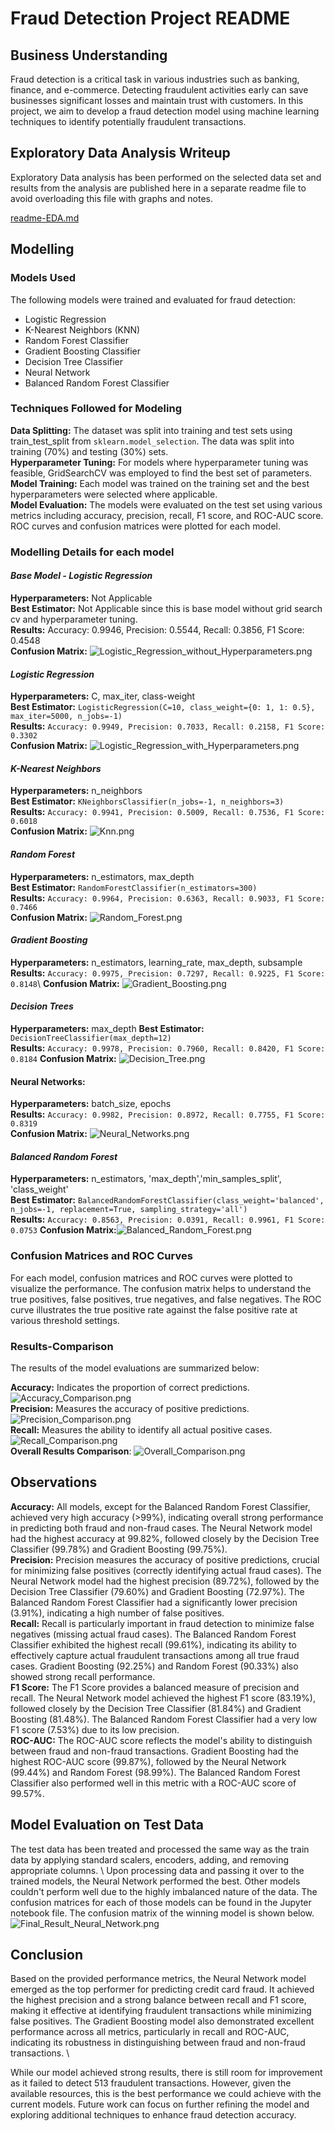 # Fraud Detection Project README

## Business Understanding

Fraud detection is a critical task in various industries such as banking, finance, and e-commerce. Detecting fraudulent activities early can save businesses significant losses and maintain trust with customers. In this project, we aim to develop a fraud detection model using machine learning techniques to identify potentially fraudulent transactions.

## Exploratory Data Analysis Writeup
Exploratory Data analysis has been performed on the selected data set and results from the analysis are published here in a separate readme file to avoid overloading this file with graphs and notes.

[readme-EDA.md](readme-EDA.md)

## Modelling

### Models Used
The following models were trained and evaluated for fraud detection:

- Logistic Regression
- K-Nearest Neighbors (KNN)
- Random Forest Classifier
- Gradient Boosting Classifier
- Decision Tree Classifier
- Neural Network
- Balanced Random Forest Classifier 

### Techniques Followed for Modeling
**Data Splitting:** The dataset was split into training and test sets using train_test_split from `sklearn.model_selection`.  The data was split into training (70%) and testing (30%) sets.\
**Hyperparameter Tuning:** For models where hyperparameter tuning was feasible, GridSearchCV was employed to find the best set of parameters. \
**Model Training:** Each model was trained on the training set and the best hyperparameters were selected where applicable. \
**Model Evaluation:** The models were evaluated on the test set using various metrics including accuracy, precision, recall, F1 score, and ROC-AUC score. ROC curves and confusion matrices were plotted for each model.

### Modelling Details for each model

#### *Base Model - Logistic Regression*
**Hyperparameters:** Not Applicable \
**Best Estimator:** Not Applicable since this is base model without grid search cv and hyperparameter tuning. \
**Results:** Accuracy: 0.9946, Precision: 0.5544, Recall: 0.3856, F1 Score: 0.4548 \
**Confusion Matrix:** ![Logistic_Regression_without_Hyperparameters.png](Images/modeling/Logistic_Regression_without_Hyperparameters.png)


#### *Logistic Regression*
**Hyperparameters:** C, max_iter, class-weight \
**Best Estimator:** `LogisticRegression(C=10, class_weight={0: 1, 1: 0.5}, max_iter=5000, n_jobs=-1)` \
**Results:** `Accuracy: 0.9949, Precision: 0.7033, Recall: 0.2158, F1 Score: 0.3302` \
**Confusion Matrix:** ![Logistic_Regression_with_Hyperparameters.png](Images/modeling/Logistic_Regression_with_Hyperparameters.png)

#### *K-Nearest Neighbors* 
**Hyperparameters:** n_neighbors \
**Best Estimator:** `KNeighborsClassifier(n_jobs=-1, n_neighbors=3)`\
**Results:** `Accuracy: 0.9941, Precision: 0.5009, Recall: 0.7536, F1 Score: 0.6018` \
**Confusion Matrix:** ![Knn.png](Images/modeling/Knn.png)


#### *Random Forest* 
**Hyperparameters:** n_estimators, max_depth \
**Best Estimator:** `RandomForestClassifier(n_estimators=300)` \
**Results:** `Accuracy: 0.9964, Precision: 0.6363, Recall: 0.9033, F1 Score: 0.7466`\
**Confusion Matrix:** ![Random_Forest.png](Images/modeling/Random_Forest.png)

#### *Gradient Boosting*
**Hyperparameters:** n_estimators, learning_rate, max_depth, subsample \
**Results:** `Accuracy: 0.9975, Precision: 0.7297, Recall: 0.9225, F1 Score: 0.8148`\ 
**Confusion Matrix:** ![Gradient_Boosting.png](Images/modeling/Gradient_Boosting.png)

#### *Decision Trees*
**Hyperparameters:** max_depth
**Best Estimator:** `DecisionTreeClassifier(max_depth=12)` \
**Results:** `Accuracy: 0.9978, Precision: 0.7960, Recall: 0.8420, F1 Score: 0.8184`
**Confusion Matrix:** ![Decision_Tree.png](Images/modeling/Decision_Tree.png)

#### Neural Networks:
**Hyperparameters:** batch_size, epochs \
**Results:** `Accuracy: 0.9982, Precision: 0.8972, Recall: 0.7755, F1 Score: 0.8319` \
**Confusion Matrix:** ![Neural_Networks.png](Images/modeling/Neural_Networks.png)

#### *Balanced Random Forest*
**Hyperparameters:** n_estimators, 'max_depth','min_samples_split', 'class_weight'\
**Best Estimator:** `BalancedRandomForestClassifier(class_weight='balanced', n_jobs=-1, replacement=True, sampling_strategy='all')` \
**Results:** `Accuracy: 0.8563, Precision: 0.0391, Recall: 0.9961, F1 Score: 0.0753`
**Confusion Matrix:**![Balanced_Random_Forest.png](Images/modeling/Balanced_Random_Forest.png)

### Confusion Matrices and ROC Curves
For each model, confusion matrices and ROC curves were plotted to visualize the performance. The confusion matrix helps to understand the true positives, false positives, true negatives, and false negatives. The ROC curve illustrates the true positive rate against the false positive rate at various threshold settings.

### Results-Comparison
The results of the model evaluations are summarized below:

**Accuracy:** Indicates the proportion of correct predictions. \
![Accuracy_Comparison.png](Images/modeling/Accuracy_Comparison.png) \
**Precision:** Measures the accuracy of positive predictions. \
![Precision_Comparison.png](Images/modeling/Precision_Comparison.png) \
**Recall:** Measures the ability to identify all actual positive cases. \
![Recall_Comparison.png](Images/modeling/Recall_Comparison.png) \
**Overall Results Comparison**: ![Overall_Comparison.png](Images/modeling/Overall_Comparison.png)

## Observations
**Accuracy:** All models, except for the Balanced Random Forest Classifier, achieved very high accuracy (>99%), indicating overall strong performance in predicting both fraud and non-fraud cases. The Neural Network model had the highest accuracy at 99.82%, followed closely by the Decision Tree Classifier (99.78%) and Gradient Boosting (99.75%).\
**Precision:** Precision measures the accuracy of positive predictions, crucial for minimizing false positives (correctly identifying actual fraud cases). The Neural Network model had the highest precision (89.72%), followed by the Decision Tree Classifier (79.60%) and Gradient Boosting (72.97%). The Balanced Random Forest Classifier had a significantly lower precision (3.91%), indicating a high number of false positives.\
**Recall:** Recall is particularly important in fraud detection to minimize false negatives (missing actual fraud cases). The Balanced Random Forest Classifier exhibited the highest recall (99.61%), indicating its ability to effectively capture actual fraudulent transactions among all true fraud cases. Gradient Boosting (92.25%) and Random Forest (90.33%) also showed strong recall performance.\
**F1 Score:** The F1 Score provides a balanced measure of precision and recall. The Neural Network model achieved the highest F1 score (83.19%), followed closely by the Decision Tree Classifier (81.84%) and Gradient Boosting (81.48%). The Balanced Random Forest Classifier had a very low F1 score (7.53%) due to its low precision.\
**ROC-AUC:** The ROC-AUC score reflects the model's ability to distinguish between fraud and non-fraud transactions. Gradient Boosting had the highest ROC-AUC score (99.87%), followed by the Neural Network (99.44%) and Random Forest (98.99%). The Balanced Random Forest Classifier also performed well in this metric with a ROC-AUC score of 99.57%.

## Model Evaluation on Test Data

The test data has been treated and processed the same way as the train data by applying standard scalers, encoders, adding, and removing appropriate columns. \ 
Upon processing data and passing it over to the trained models, the Neural Network performed the best. Other models couldn't perform well due to the highly imbalanced nature of the data. The confusion matrices for each of those models can be found in the Jupyter notebook file. The confusion matrix of the winning model is shown below.![Final_Result_Neural_Network.png](Images/modeling/Final_Result_Neural_Network.png)


## Conclusion
Based on the provided performance metrics, the Neural Network model emerged as the top performer for predicting credit card fraud. It achieved the highest precision and a strong balance between recall and F1 score, making it effective at identifying fraudulent transactions while minimizing false positives. The Gradient Boosting model also demonstrated excellent performance across all metrics, particularly in recall and ROC-AUC, indicating its robustness in distinguishing between fraud and non-fraud transactions. \

While our model achieved strong results, there is still room for improvement as it failed to detect 513 fraudulent transactions. However, given the available resources, this is the best performance we could achieve with the current models. Future work can focus on further refining the model and exploring additional techniques to enhance fraud detection accuracy. 